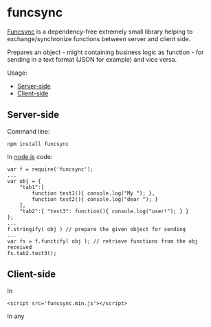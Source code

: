 funcsync
========

[Funcsync](https://github.com/imrefazekas/funcsync) is a dependency-free extremely small library helping to exchange/synchronize functions between server and client side. 

Prepares an object - might containing business logic as function - for sending in a text format (JSON for example) and vice versa.

Usage:

- [Server-side](#server-side)
- [Client-side](#client-side)


## Server-side

Command line:

	npm install funcsync

In [node.js](www.nodejs.org) code:

	var f = require('funcsync');
	...
	var obj = {
		"tab1":[
			function test1(){ console.log("My "); },
			function test2(){ console.log("dear "); }
		],
		"tab2":{ "test3": function(){ console.log("user!"); } }
	};
	...
	f.stringify( obj ) // prepare the given object for sending
	...
	var fs = f.functify( obj ); // retrieve functions from the obj received
	fs.tab2.test3();

## Client-side

In <head>

	<script src='funcsync.min.js'></script>

In any <script> tag

	funcsync.stringify( obj );
